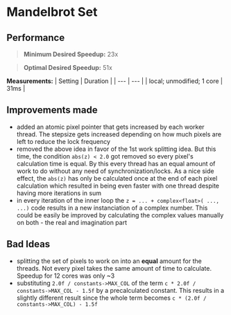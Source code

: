 # Mandelbrot Set

## Performance

> **Minimum Desired Speedup:** 23x

> **Optimal Desired Speedup:** 51x

**Measurements:**
| Setting | Duration |
| --- |  --- |
| local; unmodified; 1 core | 31ms | 

## Improvements made

- added an atomic pixel pointer that gets increased by each worker thread. The stepsize gets increased depending on how much pixels are left to reduce the lock frequency
- removed the above idea in favor of the 1st work splitting idea. But this time, the condition `abs(z) < 2.0` got removed so every pixel's calculation time is equal. By this every thread has an equal amount of work to do without any need of synchronization/locks. As a nice side effect, the `abs(z)` has only be calculated once at the end of each pixel calculation which resulted in being even faster with one thread despite having more iterations in sum
- in every iteration of the inner loop the `z = ... + complex<float>( ..., ...)` code results in a new instanciation of a complex number. This could be easily be improved by calculating the complex values manually on both - the real and imagination part

## Bad Ideas

- splitting the set of pixels to work on into an **equal** amount for the threads. Not every pixel takes the same amount of time to calculate. Speedup for 12 cores was only ~3
- substituting `2.0f / constants->MAX_COL` of the term `c * 2.0f / constants->MAX_COL - 1.5f` by a precalculated constant. This results in a slightly different result since the whole term becomes `c * (2.0f / constants->MAX_COL) - 1.5f`
